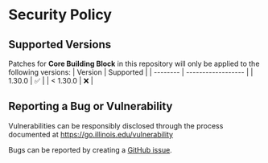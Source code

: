 # Security Policy

## Supported Versions
Patches for **Core Building Block** in this repository will only be applied to the following versions:
| Version  | Supported          |
| -------- | ------------------ |
| 1.30.0   | :white_check_mark: |
| < 1.30.0 | :x:                |

## Reporting a Bug or Vulnerability

Vulnerabilities can be responsibly disclosed through the process
 documented at https://go.illinois.edu/vulnerability

Bugs can be reported by creating a [GitHub issue](https://github.com/rokwire/core-building-block/issues/new?assignees=&labels=bug&template=bug_report.md&title=%5BBUG%5D+).